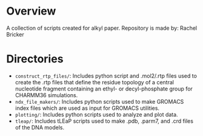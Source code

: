 # Overview 

A collection of scripts created for alkyl paper. Repository is made by: Rachel Bricker

# Directories

* `construct_rtp_files/`: Includes python script and .mol2/.rtp files used to create the .rtp files that define the residue topology of a central nucleotide fragment containing an ethyl- or decyl-phosphate group for CHARMM36 simulations.
* `ndx_file_makers/`: Includes python scripts used to make GROMACS index files which are used as input for GROMACS utilities.
* `plotting/`: Includes python scripts used to analyze and plot data.
* `tleap/`: Includes tLEaP scripts used to make .pdb, .parm7, and .crd files of the DNA models.
